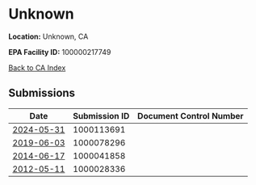 # Unknown

**Location:** Unknown, CA

**EPA Facility ID:** 100000217749

[Back to CA Index](../../index.md)

## Submissions

| Date | Submission ID | Document Control Number |
|------|--------------|-------------------------|
| [2024-05-31](submissions/1000113691.md) | 1000113691 |  |
| [2019-06-03](submissions/1000078296.md) | 1000078296 |  |
| [2014-06-17](submissions/1000041858.md) | 1000041858 |  |
| [2012-05-11](submissions/1000028336.md) | 1000028336 |  |
